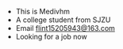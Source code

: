 - This is Medivhm
- A college student from SJZU
- Email flint15205943@163.com
- Looking for a job now

<!---
Medivhm/Medivhm is a ✨ special ✨ repository because its `README.md` (this file) appears on your GitHub profile.
You can click the Preview link to take a look at your changes.
--->
